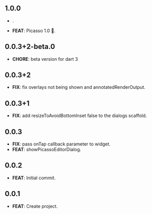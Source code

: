 ## 1.0.0

 - .

 - **FEAT**: Picasso 1.0 🥳.

## 0.0.3+2-beta.0
 - **CHORE**: beta version for dart 3

## 0.0.3+2

 - **FIX**: fix overlays not being shown and annotatedRenderOutput.

## 0.0.3+1

 - **FIX**: add resizeToAvoidBottomInset false to the dialogs scaffold.

## 0.0.3

 - **FIX**: pass onTap callback parameter to widget.
 - **FEAT**: showPicassoEditorDialog.

## 0.0.2

 - **FEAT**: Initial commit.

## 0.0.1

 - **FEAT**: Create project.
